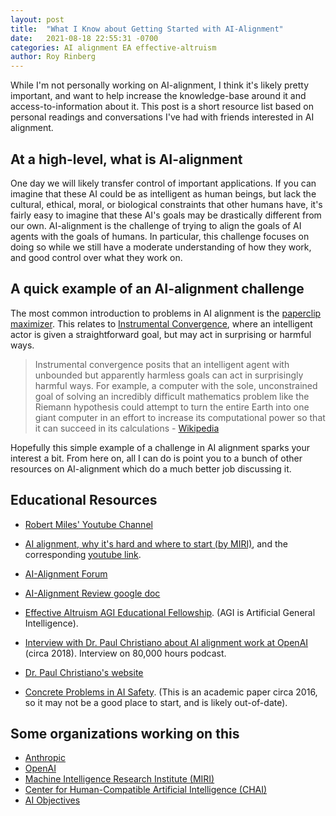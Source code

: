 ```yaml
---
layout: post
title:  "What I Know about Getting Started with AI-Alignment"
date:   2021-08-18 22:55:31 -0700
categories: AI alignment EA effective-altruism
author: Roy Rinberg
---
```


While I'm not personally working on AI-alignment, I think it's likely pretty important, and want to help increase the knowledge-base around it and access-to-information about it. This post is a short resource list based on personal readings and conversations I've had with friends interested in AI alignment.

## At a high-level, what is AI-alignment

One day we will likely transfer control of important applications. If you can imagine that these AI could be  as intelligent as human beings, but lack the cultural, ethical, moral, or biological constraints that other humans have, it's fairly easy to imagine that these AI's goals may be drastically different from our own. AI-alignment is the challenge of trying to align the goals of AI agents with the goals of humans. In particular, this challenge focuses on doing so while we still have a moderate understanding of how they work, and good control over what they work on. 

## A quick example of an AI-alignment challenge

The most common introduction to problems in AI alignment is the [paperclip maximizer](https://www.lesswrong.com/tag/paperclip-maximizer). This relates to [Instrumental Convergence](https://en.wikipedia.org/wiki/Instrumental_convergence), where an intelligent actor is given a straightforward goal, but may act in surprising or harmful ways. 

> Instrumental convergence posits that an intelligent agent with unbounded but apparently harmless goals can act in surprisingly harmful ways. For example, a computer with the sole, unconstrained goal of solving an incredibly difficult mathematics problem like the Riemann hypothesis could attempt to turn the entire Earth into one giant computer in an effort to increase its computational power so that it can succeed in its calculations - [Wikipedia](https://en.wikipedia.org/wiki/Instrumental_convergence)

Hopefully this simple example of a challenge in AI alignment sparks your interest a bit. From here on, all I can do is point you to a bunch of other resources on AI-alignment which do a much better job discussing it.

## Educational Resources

* [Robert Miles' Youtube Channel](https://www.youtube.com/c/RobertMilesAI/playlists)
* [AI alignment, why it's hard and where to start (by MIRI)](https://intelligence.org/2016/12/28/ai-alignment-why-its-hard-and-where-to-start/), and the corresponding [youtube link](https://www.youtube.com/watch?v=EUjc1WuyPT8).
* [AI-Alignment Forum](https://www.alignmentforum.org/)
* [AI-Alignment Review google doc](https://docs.google.com/document/d/1Fng1J_QPb7GEeLBMmWWfZOguw7yUTZot0egrCbKpVwk/edit#)
* [Effective Altruism AGI Educational Fellowship](https://www.eacambridge.org/agi-safety-fundamentals). (AGI is Artificial General Intelligence).

* [Interview with Dr. Paul Christiano about AI alignment work at OpenAI](https://80000hours.org/podcast/episodes/paul-christiano-ai-alignment-solutions/) (circa 2018). Interview on 80,000 hours podcast.
* [Dr. Paul Christiano's website](https://sideways-view.com/)
* [Concrete Problems in AI Safety](https://arxiv.org/pdf/1606.06565v1.pdf). (This is an academic paper circa 2016, so it may not be a good place to start, and is likely out-of-date).

## Some organizations working on this

* [Anthropic](https://www.anthropic.com/)
* [OpenAI](https://openai.com/)
* [Machine Intelligence Research Institute (MIRI)](https://intelligence.org/)
* [Center for Human-Compatible Artificial Intelligence (CHAI)](https://humancompatible.ai/)
* [AI Objectives](https://ai.objectives.institute/people)
